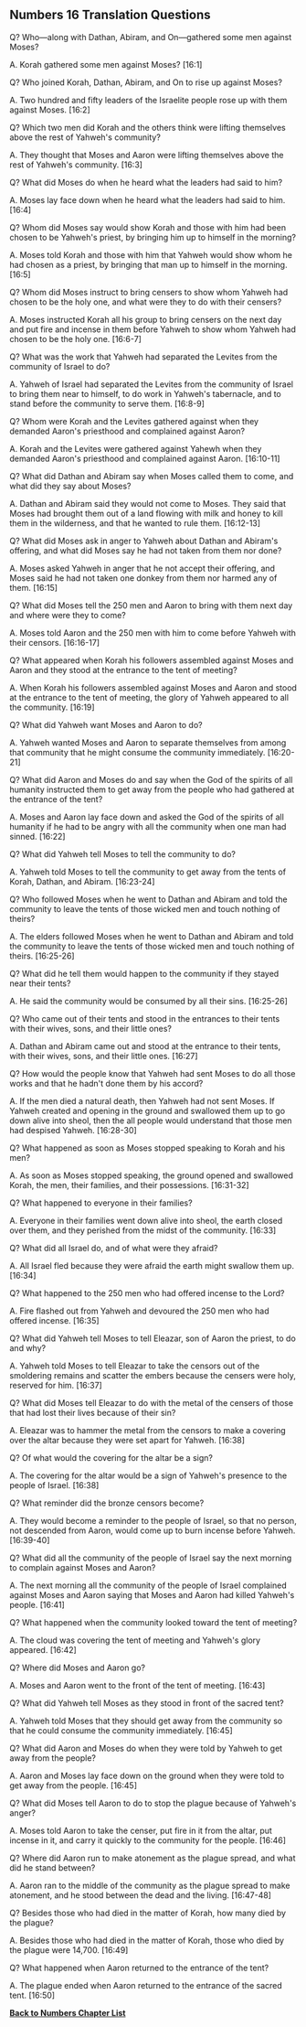 ## Numbers 16 Translation Questions ##

Q? Who—along with Dathan, Abiram, and On—gathered some men against Moses?

A. Korah gathered some men against Moses? [16:1]

Q? Who joined Korah, Dathan, Abiram, and On to rise up against Moses?

A. Two hundred and fifty leaders of the Israelite people rose up with them against Moses. [16:2]

Q? Which two men did Korah and the others think were lifting themselves above the rest of Yahweh's community?

A. They thought that Moses and Aaron were lifting themselves above the rest of Yahweh's community. [16:3]

Q? What did Moses do when he heard what the leaders had said to him?

A. Moses lay face down when he heard what the leaders had said to him. [16:4]

Q? Whom did Moses say would show Korah and those with him had been chosen to be Yahweh's priest, by bringing him up to himself in the morning?

A. Moses told Korah and those with him that Yahweh would show whom he had chosen as a priest, by bringing that man up to himself in the morning. [16:5]

Q? Whom did Moses instruct to bring censers to show whom Yahweh had chosen to be the holy one, and what were they to do with their censers?

A. Moses instructed Korah all his group to bring censers on the next day and put fire and incense in them before Yahweh to show whom Yahweh had chosen to be the holy one. [16:6-7]

Q? What was the work that Yahweh had separated the Levites from the community of Israel to do?

A. Yahweh of Israel had separated the Levites from the community of Israel to bring them near to himself, to do work in Yahweh's tabernacle, and to stand before the community to serve them. [16:8-9]

Q? Whom were Korah and the Levites gathered against when they demanded Aaron's priesthood and complained against Aaron?

A. Korah and the Levites were gathered against Yahewh when they demanded Aaron's priesthood and complained against Aaron. [16:10-11]

Q? What did Dathan and Abiram say when Moses called them to come, and what did they say about Moses?

A. Dathan and Abiram said they would not come to Moses. They said that Moses had brought them out of a land flowing with milk and honey to kill them in the wilderness, and that he wanted to rule them. [16:12-13]

Q? What did Moses ask in anger to Yahweh about Dathan and Abiram's offering, and what did Moses say he had not taken from them nor done?

A. Moses asked Yahweh in anger that he not accept their offering, and Moses said he had not taken one donkey from them nor harmed any of them. [16:15]

Q? What did Moses tell the 250 men and Aaron to bring with them next day and where were they to come?

A. Moses told Aaron and the 250 men with him to come before Yahweh with their censors. [16:16-17]

Q? What appeared when Korah his followers assembled against Moses and Aaron and they stood at the entrance to the tent of meeting?

A. When Korah his followers assembled against Moses and Aaron and stood at the entrance to the tent of meeting, the glory of Yahweh appeared to all the community. [16:19]

Q? What did Yahweh want Moses and Aaron to do?

A. Yahweh wanted Moses and Aaron to separate themselves from among that community that he might consume the community immediately. [16:20-21]

Q? What did Aaron and Moses do and say when the God of the spirits of all humanity instructed them to get away from the people who had gathered at the entrance of the tent?

A. Moses and Aaron lay face down and asked the God of the spirits of all humanity if he had to be angry with all the community when one man had sinned. [16:22]

Q? What did Yahweh tell Moses to tell the community to do?

A. Yahweh told Moses to tell the community to get away from the tents of Korah, Dathan, and Abiram. [16:23-24]

Q? Who followed Moses when he went to Dathan and Abiram and told the community to leave the tents of those wicked men and touch nothing of theirs?

A. The elders followed Moses when he went to Dathan and Abiram and told the community to leave the tents of those wicked men and touch nothing of theirs. [16:25-26]

Q? What did he tell them would happen to the community if they stayed near their tents?

A. He said the community would be consumed by all their sins. [16:25-26]

Q? Who came out of their tents and stood in the entrances to their tents with their wives, sons, and their little ones?

A. Dathan and Abiram came out and stood at the entrance to their tents, with their wives, sons, and their little ones. [16:27]

Q? How would the people know that Yahweh had sent Moses to do all those works and that he hadn't done them by his accord?

A. If the men died a natural death, then Yahweh had not sent Moses. If Yahweh created and opening in the ground and swallowed them up to go down alive into sheol, then the all people would understand that those men had despised Yahweh. [16:28-30]

Q? What happened as soon as Moses stopped speaking to Korah and his men?

A. As soon as Moses stopped speaking, the ground opened and swallowed Korah, the men, their families, and their possessions. [16:31-32]

Q? What happened to everyone in their families?

A. Everyone in their families went down alive into sheol, the earth closed over them, and they perished from the midst of the community. [16:33]

Q? What did all Israel do, and of what were they afraid?

A. All Israel fled because they were afraid the earth might swallow them up. [16:34]

Q? What happened to the 250 men who had offered incense to the Lord?

A. Fire flashed out from Yahweh and devoured the 250 men who had offered incense. [16:35]

Q? What did Yahweh tell Moses to tell Eleazar, son of Aaron the priest, to do and why?

A. Yahweh told Moses to tell Eleazar to take the censors out of the smoldering remains and scatter the embers because the censers were holy, reserved for him. [16:37]

Q? What did Moses tell Eleazar to do with the metal of the censers of those that had lost their lives because of their sin?

A. Eleazar was to hammer the metal from the censors to make a covering over the altar because they were set apart for Yahweh. [16:38]

Q? Of what would the covering for the altar be a sign?

A. The covering for the altar would be a sign of Yahweh's presence to the people of Israel. [16:38]

Q? What reminder did the bronze censors become?

A. They would become a reminder to the people of Israel, so that no person, not descended from Aaron, would come up to burn incense before Yahweh. [16:39-40]

Q? What did all the community of the people of Israel say the next morning to complain against Moses and Aaron?

A. The next morning all the community of the people of Israel complained against Moses and Aaron saying that Moses and Aaron had killed Yahweh's people. [16:41]

Q? What happened when the community looked toward the tent of meeting?

A. The cloud was covering the tent of meeting and Yahweh's glory appeared. [16:42]

Q? Where did Moses and Aaron go?

A. Moses and Aaron went to the front of the tent of meeting. [16:43]

Q? What did Yahweh tell Moses as they stood in front of the sacred tent?

A. Yahweh told Moses that they should get away from the community so that he could consume the community immediately. [16:45]

Q? What did Aaron and Moses do when they were told by Yahweh to get away from the people?

A. Aaron and Moses lay face down on the ground when they were told to get away from the people. [16:45]

Q? What did Moses tell Aaron to do to stop the plague because of Yahweh's anger?

A. Moses told Aaron to take the censer, put fire in it from the altar, put incense in it, and carry it quickly to the community for the people. [16:46]

Q? Where did Aaron run to make atonement as the plague spread, and what did he stand between?

A. Aaron ran to the middle of the community as the plague spread to make atonement, and he stood between the dead and the living. [16:47-48]

Q? Besides those who had died in the matter of Korah, how many died by the plague?

A. Besides those who had died in the matter of Korah, those who died by the plague were 14,700. [16:49]

Q? What happened when Aaron returned to the entrance of the tent?

A. The plague ended when Aaron returned to the entrance of the sacred tent. [16:50]

__[Back to Numbers Chapter List](./)__

